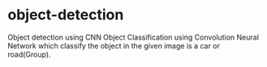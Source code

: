 # object-detection
Object detection using CNN
Object Classification using Convolution Neural Network which classify the object in the given image
is a car or road(Group).
